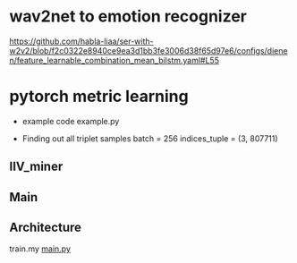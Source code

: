 # wav2net to emotion recognizer
https://github.com/habla-liaa/ser-with-w2v2/blob/f2c0322e8940ce9ea3d1bb3fe3006d38f65d97e6/configs/dienen/feature_learnable_combination_mean_bilstm.yaml#L55
 
# pytorch metric learning
- example code
example.py

- Finding out all triplet samples
batch = 256
indices_tuple = (3, 807711)


## IIV_miner

## Main

## Architecture


train.my
[main.py](main.py)

